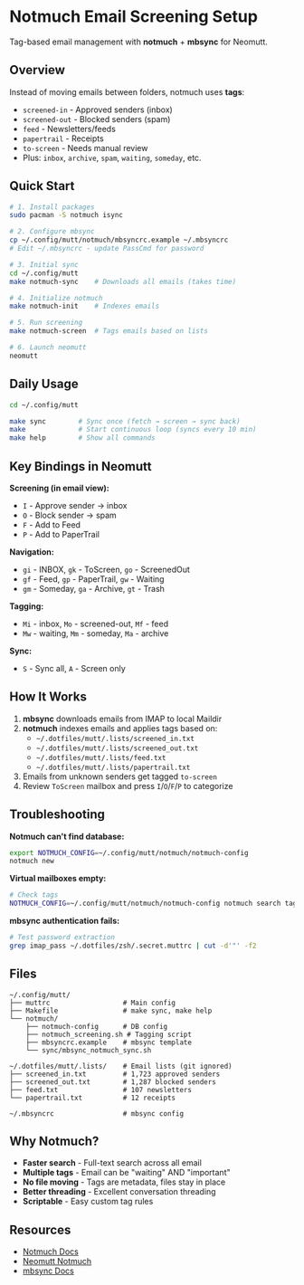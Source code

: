 # Notmuch Email Screening Setup

Tag-based email management with **notmuch** + **mbsync** for Neomutt.

## Overview

Instead of moving emails between folders, notmuch uses **tags**:

- `screened-in` - Approved senders (inbox)
- `screened-out` - Blocked senders (spam)
- `feed` - Newsletters/feeds
- `papertrail` - Receipts
- `to-screen` - Needs manual review
- Plus: `inbox`, `archive`, `spam`, `waiting`, `someday`, etc.

## Quick Start

```bash
# 1. Install packages
sudo pacman -S notmuch isync

# 2. Configure mbsync
cp ~/.config/mutt/notmuch/mbsyncrc.example ~/.mbsyncrc
# Edit ~/.mbsyncrc - update PassCmd for password

# 3. Initial sync
cd ~/.config/mutt
make notmuch-sync    # Downloads all emails (takes time)

# 4. Initialize notmuch
make notmuch-init    # Indexes emails

# 5. Run screening
make notmuch-screen  # Tags emails based on lists

# 6. Launch neomutt
neomutt
```

## Daily Usage

```bash
cd ~/.config/mutt

make sync        # Sync once (fetch → screen → sync back)
make             # Start continuous loop (syncs every 10 min)
make help        # Show all commands
```

## Key Bindings in Neomutt

**Screening (in email view):**
- `I` - Approve sender → inbox
- `O` - Block sender → spam
- `F` - Add to Feed
- `P` - Add to PaperTrail

**Navigation:**
- `gi` - INBOX, `gk` - ToScreen, `go` - ScreenedOut
- `gf` - Feed, `gp` - PaperTrail, `gw` - Waiting
- `gm` - Someday, `ga` - Archive, `gt` - Trash

**Tagging:**
- `Mi` - inbox, `Mo` - screened-out, `Mf` - feed
- `Mw` - waiting, `Mm` - someday, `Ma` - archive

**Sync:**
- `S` - Sync all, `A` - Screen only

## How It Works

1. **mbsync** downloads emails from IMAP to local Maildir
2. **notmuch** indexes emails and applies tags based on:
   - `~/.dotfiles/mutt/.lists/screened_in.txt`
   - `~/.dotfiles/mutt/.lists/screened_out.txt`
   - `~/.dotfiles/mutt/.lists/feed.txt`
   - `~/.dotfiles/mutt/.lists/papertrail.txt`
3. Emails from unknown senders get tagged `to-screen`
4. Review `ToScreen` mailbox and press `I`/`O`/`F`/`P` to categorize

## Troubleshooting

**Notmuch can't find database:**
```bash
export NOTMUCH_CONFIG=~/.config/mutt/notmuch/notmuch-config
notmuch new
```

**Virtual mailboxes empty:**
```bash
# Check tags
NOTMUCH_CONFIG=~/.config/mutt/notmuch/notmuch-config notmuch search tag:inbox
```

**mbsync authentication fails:**
```bash
# Test password extraction
grep imap_pass ~/.dotfiles/zsh/.secret.muttrc | cut -d'"' -f2
```

## Files

```
~/.config/mutt/
├── muttrc                  # Main config
├── Makefile                # make sync, make help
└── notmuch/
    ├── notmuch-config      # DB config
    ├── notmuch_screening.sh # Tagging script
    ├── mbsyncrc.example    # mbsync template
    └── sync/mbsync_notmuch_sync.sh

~/.dotfiles/mutt/.lists/    # Email lists (git ignored)
├── screened_in.txt         # 1,723 approved senders
├── screened_out.txt        # 1,287 blocked senders
├── feed.txt                # 107 newsletters
└── papertrail.txt          # 12 receipts

~/.mbsyncrc                 # mbsync config
```

## Why Notmuch?

- **Faster search** - Full-text search across all email
- **Multiple tags** - Email can be "waiting" AND "important"
- **No file moving** - Tags are metadata, files stay in place
- **Better threading** - Excellent conversation threading
- **Scriptable** - Easy custom tag rules

## Resources

- [Notmuch Docs](https://notmuchmail.org/doc/latest/man1/notmuch.html)
- [Neomutt Notmuch](https://neomutt.org/feature/notmuch)
- [mbsync Docs](https://isync.sourceforge.io/mbsync.html)

